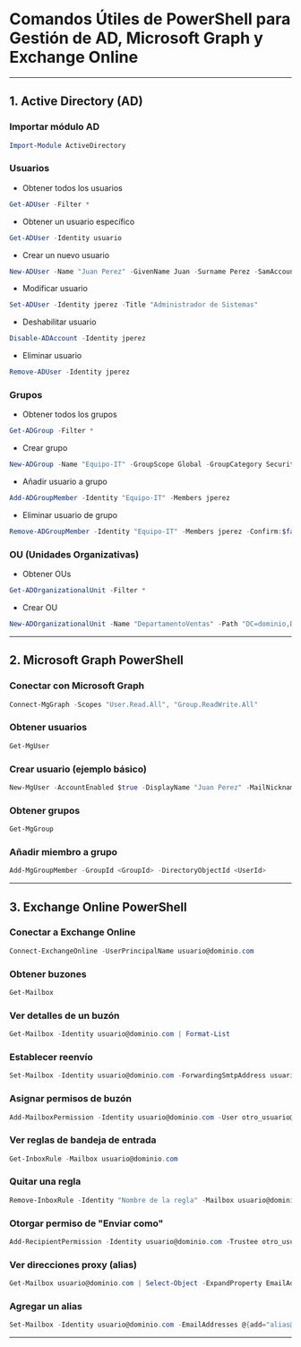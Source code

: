 # Comandos Útiles de PowerShell para Gestión de AD, Microsoft Graph y Exchange Online

---

## 1. Active Directory (AD)

### Importar módulo AD
```powershell
Import-Module ActiveDirectory
```

### Usuarios

- Obtener todos los usuarios
```powershell
Get-ADUser -Filter *
```

- Obtener un usuario específico
```powershell
Get-ADUser -Identity usuario
```

- Crear un nuevo usuario
```powershell
New-ADUser -Name "Juan Perez" -GivenName Juan -Surname Perez -SamAccountName jperez -UserPrincipalName jperez@dominio.com -AccountPassword (ConvertTo-SecureString "Contraseña123" -AsPlainText -Force) -Enabled $true
```

- Modificar usuario
```powershell
Set-ADUser -Identity jperez -Title "Administrador de Sistemas"
```

- Deshabilitar usuario
```powershell
Disable-ADAccount -Identity jperez
```

- Eliminar usuario
```powershell
Remove-ADUser -Identity jperez
```

### Grupos

- Obtener todos los grupos
```powershell
Get-ADGroup -Filter *
```

- Crear grupo
```powershell
New-ADGroup -Name "Equipo-IT" -GroupScope Global -GroupCategory Security
```

- Añadir usuario a grupo
```powershell
Add-ADGroupMember -Identity "Equipo-IT" -Members jperez
```

- Eliminar usuario de grupo
```powershell
Remove-ADGroupMember -Identity "Equipo-IT" -Members jperez -Confirm:$false
```

### OU (Unidades Organizativas)

- Obtener OUs
```powershell
Get-ADOrganizationalUnit -Filter *
```

- Crear OU
```powershell
New-ADOrganizationalUnit -Name "DepartamentoVentas" -Path "DC=dominio,DC=com"
```

---

## 2. Microsoft Graph PowerShell

### Conectar con Microsoft Graph
```powershell
Connect-MgGraph -Scopes "User.Read.All", "Group.ReadWrite.All"
```

### Obtener usuarios
```powershell
Get-MgUser
```

### Crear usuario (ejemplo básico)
```powershell
New-MgUser -AccountEnabled $true -DisplayName "Juan Perez" -MailNickname "jperez" -UserPrincipalName "jperez@dominio.com" -PasswordProfile @{ ForceChangePasswordNextSignIn = $true; Password = "Contraseña123" }
```

### Obtener grupos
```powershell
Get-MgGroup
```

### Añadir miembro a grupo
```powershell
Add-MgGroupMember -GroupId <GroupId> -DirectoryObjectId <UserId>
```

---

## 3. Exchange Online PowerShell

### Conectar a Exchange Online
```powershell
Connect-ExchangeOnline -UserPrincipalName usuario@dominio.com
```

### Obtener buzones
```powershell
Get-Mailbox
```

### Ver detalles de un buzón
```powershell
Get-Mailbox -Identity usuario@dominio.com | Format-List
```

### Establecer reenvío
```powershell
Set-Mailbox -Identity usuario@dominio.com -ForwardingSmtpAddress usuario_destino@dominio.com
```

### Asignar permisos de buzón
```powershell
Add-MailboxPermission -Identity usuario@dominio.com -User otro_usuario@dominio.com -AccessRights FullAccess -InheritanceType All
```

### Ver reglas de bandeja de entrada
```powershell
Get-InboxRule -Mailbox usuario@dominio.com
```

### Quitar una regla
```powershell
Remove-InboxRule -Identity "Nombre de la regla" -Mailbox usuario@dominio.com
```

### Otorgar permiso de "Enviar como"
```powershell
Add-RecipientPermission -Identity usuario@dominio.com -Trustee otro_usuario@dominio.com -AccessRights SendAs
```

### Ver direcciones proxy (alias)
```powershell
Get-Mailbox usuario@dominio.com | Select-Object -ExpandProperty EmailAddresses
```

### Agregar un alias
```powershell
Set-Mailbox -Identity usuario@dominio.com -EmailAddresses @{add="alias@dominio.com"}
```

---
